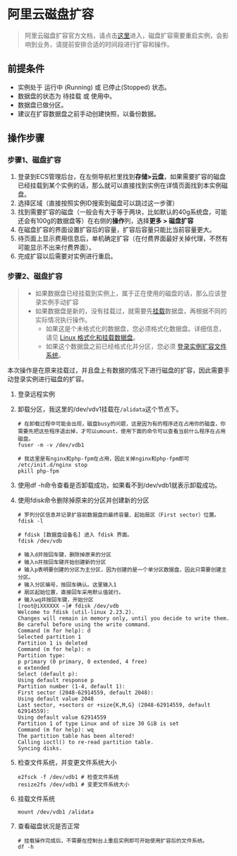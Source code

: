 # 阿里云磁盘扩容

> 阿里云磁盘扩容官方文档，请点击[这里](https://help.aliyun.com/document_detail/25452.html?spm=5176.2020520101.0.0.5d654df5lndD78)进入，磁盘扩容需要重启实例，会影响到业务，请提前安排合适的时间段进行扩容和操作。

## 前提条件

- 实例处于 运行中 (Running) 或 已停止(Stopped) 状态。
- 数据盘的状态为 待挂载 或 使用中。
- 数据盘已做分区。
- 建议在扩容数据盘之前手动创建快照，以备份数据。

## 操作步骤

### 步骤1、磁盘扩容

1. 登录到ECS管理后台，在左侧导航栏里找到**存储>云盘**，如果需要扩容的磁盘已经挂载到某个实例的话，那么就可以直接找到实例在详情页面找到本实例磁盘。
2. 选择区域（直接按照实例ID搜索到磁盘可以跳过这一步骤）
3. 找到需要扩容的磁盘（一般会有大于等于两块，比如默认的40g系统盘，可能还会有100g的数据盘等）在右侧的**操作**列，选择**更多 > 磁盘扩容**
4. 在磁盘扩容的界面设置扩容后的容量，扩容后容量只能比当前容量更大。
5. 待页面上显示费用信息后，单机确定扩容（在付费界面最好关掉代理，不然有可能显示不出来付费界面）。
6. 完成扩容以后需要对实例进行重启。

### 步骤2、磁盘扩容

> - 如果数据盘已经挂载到实例上，属于正在使用的磁盘的话，那么应该登录实例手动扩容
> - 如果数据盘是新的，没有挂载过，就需要先[挂载](https://help.aliyun.com/document_detail/25446.html?spm=a2c4g.11186623.2.17.31df1291gpzNP3#concept-llz-b4c-ydb)数据盘，再根据不同的实际情况执行操作。
>   - 如果这是个未格式化的数据盘，您必须格式化数据盘。详细信息，请见 [Linux 格式化和挂载数据盘](https://help.aliyun.com/document_detail/25426.html#concept-jl1-qzd-wdb)。
>   - 如果这个数据盘之前已经格式化并分区，您必须 [登录实例扩容文件系统](https://help.aliyun.com/document_detail/25452.html?spm=5176.2020520101.0.0.5d654df5lndD78#ResizeInInstance)。

本次操作是在原来挂载过，并且盘上有数据的情况下进行磁盘的扩容，因此需要手动登录实例进行磁盘的扩容。

1. 登录远程实例

2. 卸载分区，我这里的/dev/vdv1挂载在`/alidata`这个节点下。

   ```shell
   # 在卸载过程中可能会出现，磁盘busy的问题，这是因为有的程序还在占用你的磁盘，你需要先把这些程序退出掉，才可以umount，使用下面的命令可以查看当前什么程序在占用磁盘。
   fuser -m -v /dev/vdb1
   
   # 我这里是有nginx和php-fpm在占用，因此关掉nginx和php-fpm即可
   /etc/init.d/nginx stop
   pkill php-fpm
   ```

3. 使用df -h命令查看是否卸载成功，如果看不到/dev/vdb1就表示卸载成功。

4. 使用fdisk命令删除掉原来的分区并创建新的分区

   ```shell
   # 罗列分区信息并记录扩容前数据盘的最终容量、起始扇区（First sector）位置。
   fdisk -l 
   
   # fdisk [数据盘设备名] 进入 fdisk 界面。
   fdisk /dev/vdb
   
   # 输入d并按回车键，删除掉原来的分区
   # 输入n并按回车键开始创建新的分区
   # 输入p表明要创建的分区为主分区，因为创建的是一个单分区数据盘，因此只需要创建主分区。
   # 输入分区编号，按回车确认。这里输入1
   # 扇区起始位置，直接回车采用默认值就行。
   # 输入wq并按回车键，开始分区
   [root@iXXXXXX ~]# fdisk /dev/vdb
   Welcome to fdisk (util-linux 2.23.2).
   Changes will remain in memory only, until you decide to write them.
   Be careful before using the write command.
   Command (m for help): d
   Selected partition 1
   Partition 1 is deleted
   Command (m for help): n
   Partition type:
   p primary (0 primary, 0 extended, 4 free)
   e extended
   Select (default p):
   Using default response p
   Partition number (1-4, default 1):
   First sector (2048-62914559, default 2048):
   Using default value 2048
   Last sector, +sectors or +size{K,M,G} (2048-62914559, default 62914559):
   Using default value 62914559
   Partition 1 of type Linux and of size 30 GiB is set
   Command (m for help): wq
   The partition table has been altered!
   Calling ioctl() to re-read partition table.
   Syncing disks.
   ```

5. 检查文件系统，并变更文件系统大小

   ```shell
   e2fsck -f /dev/vdb1 # 检查文件系统
   resize2fs /dev/vdb1 # 变更文件系统大小
   ```

6. 挂载文件系统

   ```shell
   mount /dev/vdb1 /alidata
   ```

7. 查看磁盘状况是否正常

   ```shell
   # 挂载操作完成后，不需要在控制台上重启实例即可开始使用扩容后的文件系统。
   df -h
   ```
